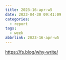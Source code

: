 ```yaml
---
title: 2023-16-apr-w5
date: 2023-04-30 09:41:09
categories:
  - report
tags:
  - week
abbrlink: 2023-16-apr-w5
---
```


https://fs.blog/why-write/
